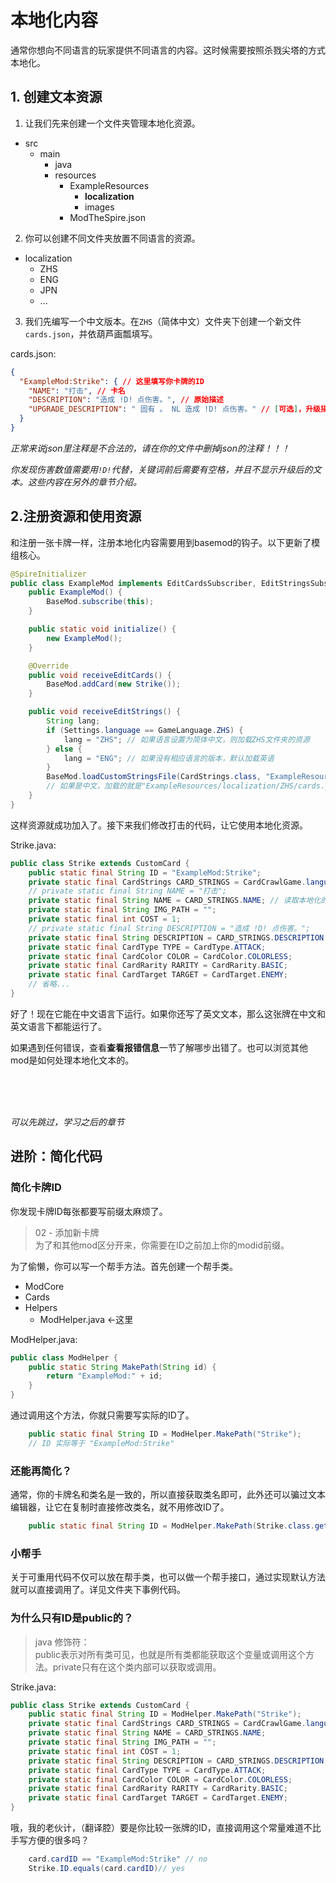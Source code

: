 # 本地化内容

通常你想向不同语言的玩家提供不同语言的内容。这时候需要按照杀戮尖塔的方式本地化。

## 1. 创建文本资源

1. 让我们先来创建一个文件夹管理本地化资源。

* src
    * main
        * java
        * resources
            * ExampleResources
                * <b>localization</b>
                * images
            * ModTheSpire.json

2. 你可以创建不同文件夹放置不同语言的资源。

* localization
    * ZHS
    * ENG
    * JPN
    * ...

3. 我们先编写一个中文版本。在`ZHS`（简体中文）文件夹下创建一个新文件`cards.json`，并依葫芦画瓢填写。

cards.json:
```json
{
  "ExampleMod:Strike": { // 这里填写你卡牌的ID
    "NAME": "打击", // 卡名
    "DESCRIPTION": "造成 !D! 点伤害。", // 原始描述
    "UPGRADE_DESCRIPTION": " 固有 。 NL 造成 !D! 点伤害。" // [可选]，升级描述，若升级前后只是数值的变化可不写
  }
}
```

*正常来说json里注释是不合法的，请在你的文件中删掉json的注释！！！*

*你发现伤害数值需要用`!D!`代替，关键词前后需要有空格，并且不显示升级后的文本。这些内容在另外的章节介绍。*

## 2.注册资源和使用资源

和注册一张卡牌一样，注册本地化内容需要用到basemod的钩子。以下更新了模组核心。

```java
@SpireInitializer
public class ExampleMod implements EditCardsSubscriber, EditStringsSubscriber {
    public ExampleMod() {
        BaseMod.subscribe(this);
    }

    public static void initialize() {
        new ExampleMod();
    }

    @Override
    public void receiveEditCards() {
        BaseMod.addCard(new Strike());
    }

    public void receiveEditStrings() {
        String lang;
        if (Settings.language == GameLanguage.ZHS) {
            lang = "ZHS"; // 如果语言设置为简体中文，则加载ZHS文件夹的资源
        } else {
            lang = "ENG"; // 如果没有相应语言的版本，默认加载英语
        }
        BaseMod.loadCustomStringsFile(CardStrings.class, "ExampleResources/localization/" + lang + "/cards.json"); // 加载相应语言的卡牌本地化内容。
        // 如果是中文，加载的就是"ExampleResources/localization/ZHS/cards.json"
    }
}
```

这样资源就成功加入了。接下来我们修改打击的代码，让它使用本地化资源。

Strike.java:
```java
public class Strike extends CustomCard {
    public static final String ID = "ExampleMod:Strike";
    private static final CardStrings CARD_STRINGS = CardCrawlGame.languagePack.getCardStrings(ID); // 从游戏系统读取本地化资源
    // private static final String NAME = "打击";
    private static final String NAME = CARD_STRINGS.NAME; // 读取本地化的名字
    private static final String IMG_PATH = "";
    private static final int COST = 1;
    // private static final String DESCRIPTION = "造成 !D! 点伤害。";
    private static final String DESCRIPTION = CARD_STRINGS.DESCRIPTION; // 读取本地化的描述
    private static final CardType TYPE = CardType.ATTACK;
    private static final CardColor COLOR = CardColor.COLORLESS;
    private static final CardRarity RARITY = CardRarity.BASIC;
    private static final CardTarget TARGET = CardTarget.ENEMY;
    // 省略...
}
```
好了！现在它能在中文语言下运行。如果你还写了英文文本，那么这张牌在中文和英文语言下都能运行了。

如果遇到任何错误，查看<b>查看报错信息</b>一节了解哪步出错了。也可以浏览其他mod是如何处理本地化文本的。


<br><br><br>

*可以先跳过，学习之后的章节*
## 进阶：简化代码

### 简化卡牌ID

你发现卡牌ID每张都要写前缀太麻烦了。

> 02 - 添加新卡牌<br>为了和其他mod区分开来，你需要在ID之前加上你的modid前缀。

为了偷懒，你可以写一个帮手方法。首先创建一个帮手类。

* ModCore
* Cards
* Helpers
    * ModHelper.java <-这里

ModHelper.java:
```java
public class ModHelper {
    public static String MakePath(String id) {
        return "ExampleMod:" + id;
    }
}
```

通过调用这个方法，你就只需要写实际的ID了。

```java
    public static final String ID = ModHelper.MakePath("Strike");
    // ID 实际等于 "ExampleMod:Strike"
```

### 还能再简化？

通常，你的卡牌名和类名是一致的，所以直接获取类名即可，此外还可以骗过文本编辑器，让它在复制时直接修改类名，就不用修改ID了。

```java
    public static final String ID = ModHelper.MakePath(Strike.class.getSimpleName());
```

### 小帮手

关于可重用代码不仅可以放在帮手类，也可以做一个帮手接口，通过实现默认方法就可以直接调用了。详见文件夹下事例代码。

### 为什么只有ID是public的？

> java 修饰符：<br>
> public表示对所有类可见，也就是所有类都能获取这个变量或调用这个方法。private只有在这个类内部可以获取或调用。

Strike.java:
```java
public class Strike extends CustomCard {
    public static final String ID = ModHelper.MakePath("Strike");
    private static final CardStrings CARD_STRINGS = CardCrawlGame.languagePack.getCardStrings(ID);
    private static final String NAME = CARD_STRINGS.NAME;
    private static final String IMG_PATH = "";
    private static final int COST = 1;
    private static final String DESCRIPTION = CARD_STRINGS.DESCRIPTION;
    private static final CardType TYPE = CardType.ATTACK;
    private static final CardColor COLOR = CardColor.COLORLESS;
    private static final CardRarity RARITY = CardRarity.BASIC;
    private static final CardTarget TARGET = CardTarget.ENEMY;
}
```

哦，我的老伙计，（翻译腔）要是你比较一张牌的ID，直接调用这个常量难道不比手写方便的很多吗？
```java
    card.cardID == "ExampleMod:Strike" // no
    Strike.ID.equals(card.cardID)// yes
```